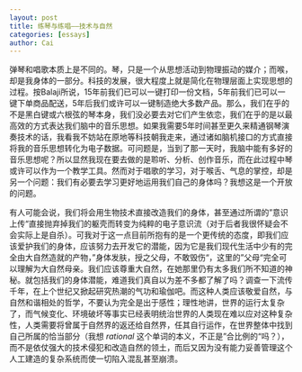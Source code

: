 ```yaml
---
layout: post
title: 练琴与练唱——技术与自然
categories: [essays]
author: Cai
---
```


弹琴和唱歌本质上是不同的。琴，只是一个从思想活动到物理振动的媒介；而喉，却是我身体的一部分。科技的发展，很大程度上就是简化在物理层面上实现思想的过程。按Balaji所说，15年前我们已可以一键打印一份文档，5年前我们已可以一键下单商品配送，5年后我们或许可以一键制造绝大多数产品。那么，我们在乎的不是黑白键或六根弦的琴本身，我们没必要去对它们产生依恋，我们在乎的是以最高效的方式表达我们脑中的音乐思想。如果我需要5年时间甚至更久来精通钢琴演奏技术的话，我看我不妨站在原地等科技朝我走来，通过诸如脑机接口的方式直接将我的音乐思想转化为电子数据。可问题是，当到了那一天时，我脑中能有多好的音乐思想呢？所以显然我现在要去做的是聆听、分析、创作音乐，而在此过程中琴或许可以作为一个教学工具。然而对于唱歌的学习，对于喉舌、气息的掌控，却是另一个问题：我们有必要去学习更好地运用我们自己的身体吗？我想这是一个开放的问题。

有人可能会说，我们将会用生物技术直接改造我们的身体，甚至通过所谓的”意识上传“直接抛弃掉我们的躯壳而转变为纯粹的电子意识流（对于后者我很怀疑会不会实际上是自杀）。可我对于这一点目前所抱有的是一个更传统的态度，即我们应该爱护我们的身体，应该努力去开发它的潜能，因为它是我们现代生活中少有的完全由大自然造就的产物，”身体发肤，授之父母，不敢毁伤“，这里的”父母“完全可以理解为大自然母亲。我们应该尊重大自然，在她那里仍有太多我们所不知道的神秘。就包括我们的身体潜能，难道我们真自以为差不多都了解了吗？调查一下流传千年，在上个世纪又掀起研究热潮的气功和瑜伽吧。而这种人类应该敬爱自然，与自然和谐相处的哲学，不要认为完全是出于感性；理性地讲，世界的运行太复杂了，而气候变化、环境破坏等事实已经表明统治世界的人类现在难以应对这种复杂性，人类需要将曾属于自然界的返还给自然界，任其自行运作，在世界整体中找到自己所属的恰当部分（我想 *rational* 这个单词的本义，不正是”合比例的“吗？），而不是依仗强大的技术侵犯和改造自然的领土，而后又因为没有能力妥善管理这个人工建造的复杂系统而使一切陷入混乱甚至崩溃。
